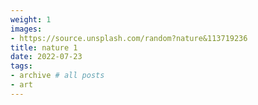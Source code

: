 ```yaml
---
weight: 1
images:
- https://source.unsplash.com/random?nature&113719236
title: nature 1
date: 2022-07-23
tags:
- archive # all posts
- art
---
```

